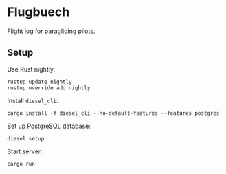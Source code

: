 # Flugbuech

Flight log for paragliding pilots.

## Setup

Use Rust nightly:

    rustup update nightly
    rustup override add nightly

Install `diesel_cli`:

    cargo install -f diesel_cli --no-default-features --features postgres

Set up PostgreSQL database:

    diesel setup

Start server:

    cargo run
